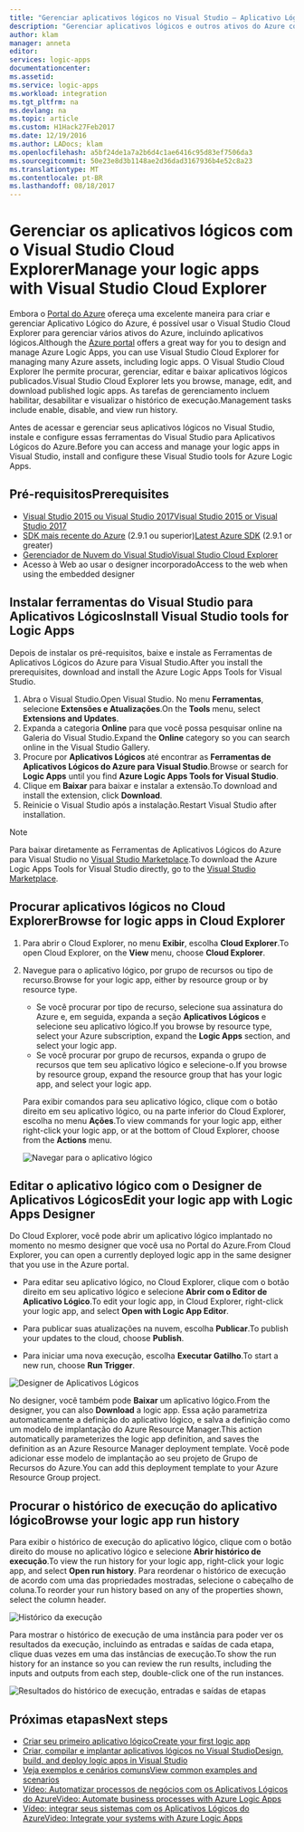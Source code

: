 ```yaml
---
title: "Gerenciar aplicativos lógicos no Visual Studio – Aplicativo Lógico do Azure | Microsoft Docs"
description: "Gerenciar aplicativos lógicos e outros ativos do Azure com o Visual Studio Cloud Explorer"
author: klam
manager: anneta
editor: 
services: logic-apps
documentationcenter: 
ms.assetid: 
ms.service: logic-apps
ms.workload: integration
ms.tgt_pltfrm: na
ms.devlang: na
ms.topic: article
ms.custom: H1Hack27Feb2017
ms.date: 12/19/2016
ms.author: LADocs; klam
ms.openlocfilehash: a5bf24de1a7a2b6d4c1ae6416c95d83ef7506da3
ms.sourcegitcommit: 50e23e8d3b1148ae2d36dad3167936b4e52c8a23
ms.translationtype: MT
ms.contentlocale: pt-BR
ms.lasthandoff: 08/18/2017
---
```

# <a name="manage-your-logic-apps-with-visual-studio-cloud-explorer"></a><span data-ttu-id="a62d2-103">Gerenciar os aplicativos lógicos com o Visual Studio Cloud Explorer</span><span class="sxs-lookup"><span data-stu-id="a62d2-103">Manage your logic apps with Visual Studio Cloud Explorer</span></span>

<span data-ttu-id="a62d2-104">Embora o [Portal do Azure](https://portal.azure.com/) ofereça uma excelente maneira para criar e gerenciar Aplicativo Lógico do Azure, é possível usar o Visual Studio Cloud Explorer para gerenciar vários ativos do Azure, incluindo aplicativos lógicos.</span><span class="sxs-lookup"><span data-stu-id="a62d2-104">Although the [Azure portal](https://portal.azure.com/) offers a great way for you to design and manage Azure Logic Apps, you can use Visual Studio Cloud Explorer for managing many Azure assets, including logic apps.</span></span> <span data-ttu-id="a62d2-105">O Visual Studio Cloud Explorer lhe permite procurar, gerenciar, editar e baixar aplicativos lógicos publicados.</span><span class="sxs-lookup"><span data-stu-id="a62d2-105">Visual Studio Cloud Explorer lets you browse, manage, edit, and download published logic apps.</span></span> <span data-ttu-id="a62d2-106">As tarefas de gerenciamento incluem habilitar, desabilitar e visualizar o histórico de execução.</span><span class="sxs-lookup"><span data-stu-id="a62d2-106">Management tasks include enable, disable, and view run history.</span></span> 

<span data-ttu-id="a62d2-107">Antes de acessar e gerenciar seus aplicativos lógicos no Visual Studio, instale e configure essas ferramentas do Visual Studio para Aplicativos Lógicos do Azure.</span><span class="sxs-lookup"><span data-stu-id="a62d2-107">Before you can access and manage your logic apps in Visual Studio, install and configure these Visual Studio tools for Azure Logic Apps.</span></span> 

## <a name="prerequisites"></a><span data-ttu-id="a62d2-108">Pré-requisitos</span><span class="sxs-lookup"><span data-stu-id="a62d2-108">Prerequisites</span></span>

* [<span data-ttu-id="a62d2-109">Visual Studio 2015 ou Visual Studio 2017</span><span class="sxs-lookup"><span data-stu-id="a62d2-109">Visual Studio 2015 or Visual Studio 2017</span></span>](https://www.visualstudio.com/downloads/download-visual-studio-vs.aspx)
* <span data-ttu-id="a62d2-110">[SDK mais recente do Azure](https://azure.microsoft.com/downloads/) (2.9.1 ou superior)</span><span class="sxs-lookup"><span data-stu-id="a62d2-110">[Latest Azure SDK](https://azure.microsoft.com/downloads/) (2.9.1 or greater)</span></span>
* [<span data-ttu-id="a62d2-111">Gerenciador de Nuvem do Visual Studio</span><span class="sxs-lookup"><span data-stu-id="a62d2-111">Visual Studio Cloud Explorer</span></span>](https://marketplace.visualstudio.com/items?itemName=MicrosoftCloudExplorer.CloudExplorerforVisualStudio2015)
* <span data-ttu-id="a62d2-112">Acesso à Web ao usar o designer incorporado</span><span class="sxs-lookup"><span data-stu-id="a62d2-112">Access to the web when using the embedded designer</span></span>

## <a name="install-visual-studio-tools-for-logic-apps"></a><span data-ttu-id="a62d2-113">Instalar ferramentas do Visual Studio para Aplicativos Lógicos</span><span class="sxs-lookup"><span data-stu-id="a62d2-113">Install Visual Studio tools for Logic Apps</span></span>

<span data-ttu-id="a62d2-114">Depois de instalar os pré-requisitos, baixe e instale as Ferramentas de Aplicativos Lógicos do Azure para Visual Studio.</span><span class="sxs-lookup"><span data-stu-id="a62d2-114">After you install the prerequisites, download and install the Azure Logic Apps Tools for Visual Studio.</span></span>

1. <span data-ttu-id="a62d2-115">Abra o Visual Studio.</span><span class="sxs-lookup"><span data-stu-id="a62d2-115">Open Visual Studio.</span></span> <span data-ttu-id="a62d2-116">No menu **Ferramentas**, selecione **Extensões e Atualizações**.</span><span class="sxs-lookup"><span data-stu-id="a62d2-116">On the **Tools** menu, select **Extensions and Updates**.</span></span>
2. <span data-ttu-id="a62d2-117">Expanda a categoria **Online** para que você possa pesquisar online na Galeria do Visual Studio.</span><span class="sxs-lookup"><span data-stu-id="a62d2-117">Expand the **Online** category so you can search online in the Visual Studio Gallery.</span></span>
3. <span data-ttu-id="a62d2-118">Procure por **Aplicativos Lógicos** até encontrar as **Ferramentas de Aplicativos Lógicos do Azure para Visual Studio**.</span><span class="sxs-lookup"><span data-stu-id="a62d2-118">Browse or search for **Logic Apps** until you find **Azure Logic Apps Tools for Visual Studio**.</span></span>
4. <span data-ttu-id="a62d2-119">Clique em **Baixar** para baixar e instalar a extensão.</span><span class="sxs-lookup"><span data-stu-id="a62d2-119">To download and install the extension, click **Download**.</span></span>
5. <span data-ttu-id="a62d2-120">Reinicie o Visual Studio após a instalação.</span><span class="sxs-lookup"><span data-stu-id="a62d2-120">Restart Visual Studio after installation.</span></span>

> [!NOTE]
> <span data-ttu-id="a62d2-121">Para baixar diretamente as Ferramentas de Aplicativos Lógicos do Azure para Visual Studio no [Visual Studio Marketplace](https://visualstudiogallery.msdn.microsoft.com/e25ad307-46cf-412e-8ba5-5b555d53d2d9).</span><span class="sxs-lookup"><span data-stu-id="a62d2-121">To download the Azure Logic Apps Tools for Visual Studio directly, go to the [Visual Studio Marketplace](https://visualstudiogallery.msdn.microsoft.com/e25ad307-46cf-412e-8ba5-5b555d53d2d9).</span></span>

## <a name="browse-for-logic-apps-in-cloud-explorer"></a><span data-ttu-id="a62d2-122">Procurar aplicativos lógicos no Cloud Explorer</span><span class="sxs-lookup"><span data-stu-id="a62d2-122">Browse for logic apps in Cloud Explorer</span></span>

1.  <span data-ttu-id="a62d2-123">Para abrir o Cloud Explorer, no menu **Exibir**, escolha **Cloud Explorer**.</span><span class="sxs-lookup"><span data-stu-id="a62d2-123">To open Cloud Explorer, on the **View** menu, choose **Cloud Explorer**.</span></span>
2.  <span data-ttu-id="a62d2-124">Navegue para o aplicativo lógico, por grupo de recursos ou tipo de recurso.</span><span class="sxs-lookup"><span data-stu-id="a62d2-124">Browse for your logic app, either by resource group or by resource type.</span></span> 

    * <span data-ttu-id="a62d2-125">Se você procurar por tipo de recurso, selecione sua assinatura do Azure e, em seguida, expanda a seção **Aplicativos Lógicos** e selecione seu aplicativo lógico.</span><span class="sxs-lookup"><span data-stu-id="a62d2-125">If you browse by resource type, select your Azure subscription, expand the **Logic Apps** section, and select your logic app.</span></span> 
    * <span data-ttu-id="a62d2-126">Se você procurar por grupo de recursos, expanda o grupo de recursos que tem seu aplicativo lógico e selecione-o.</span><span class="sxs-lookup"><span data-stu-id="a62d2-126">If you browse by resource group, expand the resource group that has your logic app, and select your logic app.</span></span>

    <span data-ttu-id="a62d2-127">Para exibir comandos para seu aplicativo lógico, clique com o botão direito em seu aplicativo lógico, ou na parte inferior do Cloud Explorer, escolha no menu **Ações**.</span><span class="sxs-lookup"><span data-stu-id="a62d2-127">To view commands for your logic app, either right-click your logic app, or at the bottom of Cloud Explorer, choose from the **Actions** menu.</span></span>

    ![Navegar para o aplicativo lógico](./media/logic-apps-manage-from-vs/browse.png)

## <a name="edit-your-logic-app-with-logic-apps-designer"></a><span data-ttu-id="a62d2-129">Editar o aplicativo lógico com o Designer de Aplicativos Lógicos</span><span class="sxs-lookup"><span data-stu-id="a62d2-129">Edit your logic app with Logic Apps Designer</span></span>

<span data-ttu-id="a62d2-130">Do Cloud Explorer, você pode abrir um aplicativo lógico implantado no momento no mesmo designer que você usa no Portal do Azure.</span><span class="sxs-lookup"><span data-stu-id="a62d2-130">From Cloud Explorer, you can open a currently deployed logic app in the same designer that you use in the Azure portal.</span></span> 

* <span data-ttu-id="a62d2-131">Para editar seu aplicativo lógico, no Cloud Explorer, clique com o botão direito em seu aplicativo lógico e selecione **Abrir com o Editor de Aplicativo Lógico**.</span><span class="sxs-lookup"><span data-stu-id="a62d2-131">To edit your logic app, in Cloud Explorer, right-click your logic app, and select **Open with Logic App Editor**.</span></span> 

* <span data-ttu-id="a62d2-132">Para publicar suas atualizações na nuvem, escolha **Publicar**.</span><span class="sxs-lookup"><span data-stu-id="a62d2-132">To publish your updates to the cloud, choose **Publish**.</span></span> 

* <span data-ttu-id="a62d2-133">Para iniciar uma nova execução, escolha **Executar Gatilho**.</span><span class="sxs-lookup"><span data-stu-id="a62d2-133">To start a new run, choose **Run Trigger**.</span></span>

![Designer de Aplicativos Lógicos](./media/logic-apps-manage-from-vs/designer.png)

<span data-ttu-id="a62d2-135">No designer, você também pode **Baixar** um aplicativo lógico.</span><span class="sxs-lookup"><span data-stu-id="a62d2-135">From the designer, you can also **Download** a logic app.</span></span> <span data-ttu-id="a62d2-136">Essa ação parametriza automaticamente a definição do aplicativo lógico, e salva a definição como um modelo de implantação do Azure Resource Manager.</span><span class="sxs-lookup"><span data-stu-id="a62d2-136">This action automatically parameterizes the logic app definition, and saves the definition as an Azure Resource Manager deployment template.</span></span> <span data-ttu-id="a62d2-137">Você pode adicionar esse modelo de implantação ao seu projeto de Grupo de Recursos do Azure.</span><span class="sxs-lookup"><span data-stu-id="a62d2-137">You can add this deployment template to your Azure Resource Group project.</span></span>

## <a name="browse-your-logic-app-run-history"></a><span data-ttu-id="a62d2-138">Procurar o histórico de execução do aplicativo lógico</span><span class="sxs-lookup"><span data-stu-id="a62d2-138">Browse your logic app run history</span></span>

<span data-ttu-id="a62d2-139">Para exibir o histórico de execução do aplicativo lógico, clique com o botão direito do mouse no aplicativo lógico e selecione **Abrir histórico de execução**.</span><span class="sxs-lookup"><span data-stu-id="a62d2-139">To view the run history for your logic app, right-click your logic app, and select **Open run history**.</span></span> <span data-ttu-id="a62d2-140">Para reordenar o histórico de execução de acordo com uma das propriedades mostradas, selecione o cabeçalho de coluna.</span><span class="sxs-lookup"><span data-stu-id="a62d2-140">To reorder your run history based on any of the properties shown, select the column header.</span></span>

![Histórico da execução](media/logic-apps-manage-from-vs/runs.png)

<span data-ttu-id="a62d2-142">Para mostrar o histórico de execução de uma instância para poder ver os resultados da execução, incluindo as entradas e saídas de cada etapa, clique duas vezes em uma das instâncias de execução.</span><span class="sxs-lookup"><span data-stu-id="a62d2-142">To show the run history for an instance so you can review the run results, including the inputs and outputs from each step, double-click one of the run instances.</span></span>

![Resultados do histórico de execução, entradas e saídas de etapas](./media/logic-apps-manage-from-vs/history.png)

## <a name="next-steps"></a><span data-ttu-id="a62d2-144">Próximas etapas</span><span class="sxs-lookup"><span data-stu-id="a62d2-144">Next steps</span></span>

* [<span data-ttu-id="a62d2-145">Criar seu primeiro aplicativo lógico</span><span class="sxs-lookup"><span data-stu-id="a62d2-145">Create your first logic app</span></span>](logic-apps-create-a-logic-app.md)
* [<span data-ttu-id="a62d2-146">Criar, compilar e implantar aplicativos lógicos no Visual Studio</span><span class="sxs-lookup"><span data-stu-id="a62d2-146">Design, build, and deploy logic apps in Visual Studio</span></span>](logic-apps-deploy-from-vs.md)
* [<span data-ttu-id="a62d2-147">Veja exemplos e cenários comuns</span><span class="sxs-lookup"><span data-stu-id="a62d2-147">View common examples and scenarios</span></span>](logic-apps-examples-and-scenarios.md)
* [<span data-ttu-id="a62d2-148">Vídeo: Automatizar processos de negócios com os Aplicativos Lógicos do Azure</span><span class="sxs-lookup"><span data-stu-id="a62d2-148">Video: Automate business processes with Azure Logic Apps</span></span>](http://channel9.msdn.com/Events/Build/2016/T694)
* [<span data-ttu-id="a62d2-149">Vídeo: integrar seus sistemas com os Aplicativos Lógicos do Azure</span><span class="sxs-lookup"><span data-stu-id="a62d2-149">Video: Integrate your systems with Azure Logic Apps</span></span>](http://channel9.msdn.com/Events/Build/2016/P462)
